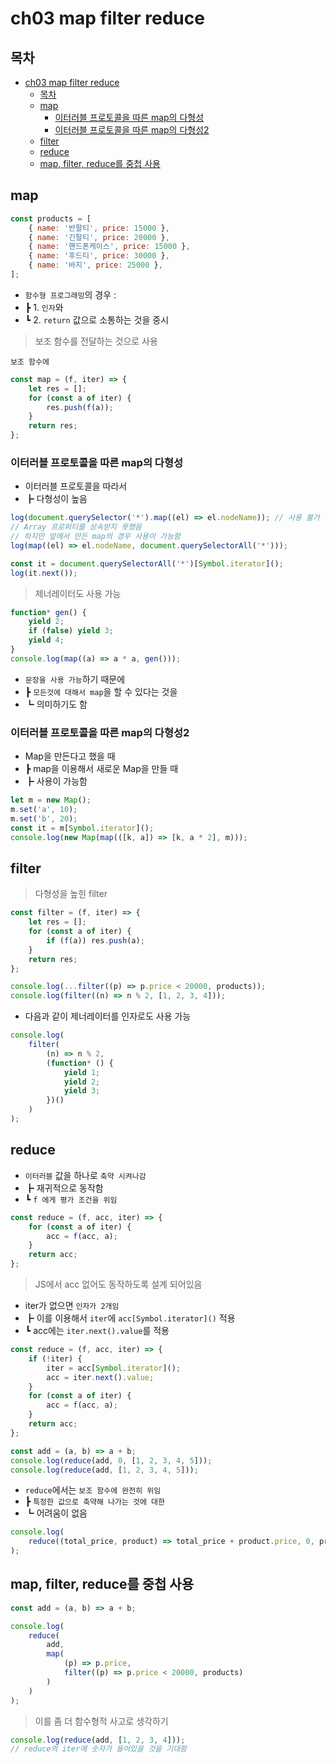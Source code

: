 # ch03 map filter reduce

## 목차

- [ch03 map filter reduce](#ch03-map-filter-reduce)
  - [목차](#목차)
  - [map](#map)
    - [이터러블 프로토콜을 따른 map의 다형성](#이터러블-프로토콜을-따른-map의-다형성)
    - [이터러블 프로토콜을 따른 map의 다형성2](#이터러블-프로토콜을-따른-map의-다형성2)
  - [filter](#filter)
  - [reduce](#reduce)
  - [map, filter, reduce를 중첩 사용](#map-filter-reduce를-중첩-사용)

## map

```js
const products = [
	{ name: '반팔티', price: 15000 },
	{ name: '긴팔티', price: 20000 },
	{ name: '핸드폰케이스', price: 15000 },
	{ name: '후드티', price: 30000 },
	{ name: '바지', price: 25000 },
];
```

- `함수형 프로그래밍`의 경우 :
- ┣ 1. `인자`와
- ┗ 2. `return` 값으로 소통하는 것을 중시

> 보조 함수를 전달하는 것으로 사용

    보조 함수에

```js
const map = (f, iter) => {
	let res = [];
	for (const a of iter) {
		res.push(f(a));
	}
	return res;
};
```

### 이터러블 프로토콜을 따른 map의 다형성

- 이터러블 프로토콜을 따라서
- ┣ 다형성이 높음

```js
log(document.querySelector('*').map((el) => el.nodeName)); // 사용 불가
// Array 프로퍼티를 상속받지 못했음
// 하지만 앞에서 만든 map의 경우 사용이 가능함
log(map((el) => el.nodeName, document.querySelectorAll('*')));

const it = document.querySelectorAll('*')[Symbol.iterator]();
log(it.next());
```

> 제너레이터도 사용 가능

```js
function* gen() {
	yield 2;
	if (false) yield 3;
	yield 4;
}
console.log(map((a) => a * a, gen()));
```

- `문장을 사용 가능`하기 때문에
- ┣ `모든것에 대해서 map`을 할 수 있다는 것을
- ┗ 의미하기도 함

### 이터러블 프로토콜을 따른 map의 다형성2

- Map을 만든다고 했을 때
- ┣ map을 이용해서 새로운 Map을 만들 때
- ┣ 사용이 가능함

```js
let m = new Map();
m.set('a', 10);
m.set('b', 20);
const it = m[Symbol.iterator]();
console.log(new Map(map(([k, a]) => [k, a * 2], m)));
```

## filter

> 다형성을 높힌 filter

```js
const filter = (f, iter) => {
	let res = [];
	for (const a of iter) {
		if (f(a)) res.push(a);
	}
	return res;
};

console.log(...filter((p) => p.price < 20000, products));
console.log(filter((n) => n % 2, [1, 2, 3, 4]));
```

- 다음과 같이 제너레이터를 인자로도 사용 가능

```js
console.log(
	filter(
		(n) => n % 2,
		(function* () {
			yield 1;
			yield 2;
			yield 3;
		})()
	)
);
```

## reduce

- `이터러블` 값을 하나로 `축약 시켜나감`
- ┣ 재귀적으로 동작함
- ┗ `f 에게 평가 조건을 위임`

```js
const reduce = (f, acc, iter) => {
	for (const a of iter) {
		acc = f(acc, a);
	}
	return acc;
};
```

> JS에서 acc 없어도 동작하도록 설계 되어있음

- iter가 없으면 `인자가 2개임`
- ┣ 이를 이용해서 `iter`에 `acc[Symbol.iterator]()` 적용
- ┗ acc에는 `iter.next().value`를 적용

```js
const reduce = (f, acc, iter) => {
	if (!iter) {
		iter = acc[Symbol.iterator]();
		acc = iter.next().value;
	}
	for (const a of iter) {
		acc = f(acc, a);
	}
	return acc;
};

const add = (a, b) => a + b;
console.log(reduce(add, 0, [1, 2, 3, 4, 5]));
console.log(reduce(add, [1, 2, 3, 4, 5]));
```

- `reduce`에서는 `보조 함수에 완전히 위임`
- ┣ `특정한 값으로 축약해 나가는 것에 대한`
- ┗ 어려움이 없음

```js
console.log(
	reduce((total_price, product) => total_price + product.price, 0, products)
);
```

## map, filter, reduce를 중첩 사용

```js
const add = (a, b) => a + b;

console.log(
	reduce(
		add,
		map(
			(p) => p.price,
			filter((p) => p.price < 20000, products)
		)
	)
);
```

> 이를 좀 더 함수형적 사고로 생각하기

```js
console.log(reduce(add, [1, 2, 3, 4]));
// reduce의 iter에 숫자가 들어있을 것을 기대함
```

